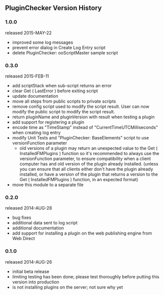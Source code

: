 ## PluginChecker Version History


### 1.0.0

released 2015-MAY-22

  - improved some log messages
  - prevent error dialog in Create Log Entry script
  - delete PluginChecker: ooScriptMaster sample script


### 0.3.0

released 2015-FEB-11

  - add scriptStack when sub-script returns an error
  - clear Get ( LastError ) before exiting script
  - update documentation
  - move all steps from public scripts to private scripts
  - remove config script used to modify the script result. User can now modify the public script to modify the script result.
  - return pluginName and pluginVersion with result when testing a plugin
  - add support for registering a plugin
  - encode time as "TimeStamp" instead of "CurrentTimeUTCMilliseconds" when creating log entry
  - modify Unit Tests and "PluginChecker: BaseElements" script to use versionFunction parameter
    - old versions of a plugin may return an unexpected value to the Get ( InstalledFMPlugins ) function so it's recommended to always use the versionFunction parameter, to ensure compatibility when a client computer has and old version of the plugin already installed. (unless you can ensure that all clients either don't have the plugin already installed, or have a version of the plugin that returns a version to the Get ( InstalledFMPlugins ) function, in an expected format)
  - move this module to a separate file


### 0.2.0

released 2014-AUG-28

  - bug fixes
  - additional data sent to log script
  - additional documentation
  - add support for installing a plugin on the web publishing engine from Web Direct


### 0.1.0

released 2014-AUG-26

  - initial beta release
  - limiting testing has been done; please test thoroughly before putting this version into production
  - is not installing plugins on the server; not sure why yet
